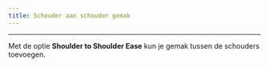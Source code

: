 ```yaml
---
title: Schouder aan schouder gemak
---
```


***

Met de optie **Shoulder to Shoulder Ease** kun je gemak tussen de schouders toevoegen.
